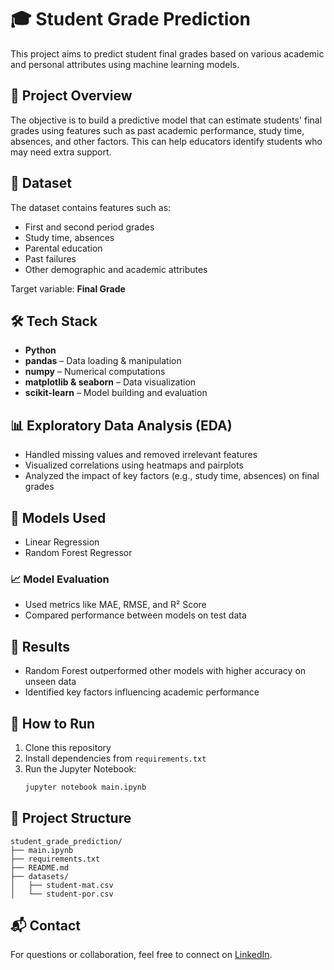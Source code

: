 # 🎓 Student Grade Prediction

This project aims to predict student final grades based on various academic and personal attributes using machine learning models.

## 📌 Project Overview

The objective is to build a predictive model that can estimate students' final grades using features such as past academic performance, study time, absences, and other factors. This can help educators identify students who may need extra support.

## 📂 Dataset

The dataset contains features such as:

- First and second period grades
- Study time, absences
- Parental education
- Past failures
- Other demographic and academic attributes

Target variable: **Final Grade**

## 🛠️ Tech Stack

- **Python**
- **pandas** – Data loading & manipulation  
- **numpy** – Numerical computations  
- **matplotlib & seaborn** – Data visualization  
- **scikit-learn** – Model building and evaluation

## 📊 Exploratory Data Analysis (EDA)

- Handled missing values and removed irrelevant features
- Visualized correlations using heatmaps and pairplots
- Analyzed the impact of key factors (e.g., study time, absences) on final grades

## 🤖 Models Used

- Linear Regression
- Random Forest Regressor

### 📈 Model Evaluation

- Used metrics like MAE, RMSE, and R² Score
- Compared performance between models on test data

## 📌 Results

- Random Forest outperformed other models with higher accuracy on unseen data
- Identified key factors influencing academic performance

## 🚀 How to Run

1. Clone this repository  
2. Install dependencies from `requirements.txt`  
3. Run the Jupyter Notebook:  
   ```bash
   jupyter notebook main.ipynb
   ```

## 📁 Project Structure

```
student_grade_prediction/
├── main.ipynb
├── requirements.txt
├── README.md
├── datasets/
│   ├── student-mat.csv
│   └── student-por.csv
```

## 📬 Contact

For questions or collaboration, feel free to connect on [LinkedIn](https://linkedin.com/in/your-profile).
